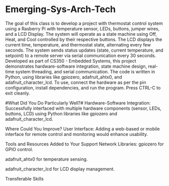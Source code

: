 # Emerging-Sys-Arch-Tech #
The goal of this class is to develop a project with thermostat control system using a Rasberry Pi with temperature sensor, LEDs, buttons, jumper wires, and a LCD Display. The system will operate as a state machine using Off, Heat, and Cool controlled by their respective buttons. The LCD displays the current time, temperature, and thermostat state, alternating every few seconds. The system sends status updates (state, current temperature, and setpoint) to a remote server via serial communication every 30 seconds. Developed as part of CS350 - Embedded Systems, this project demonstrates hardware-software integration, state machine design, real-time system threading, and serial communication. The code is written in Python, using libraries like gpiozero, adafruit_ahtx0, and adafruit_character_lcd. To use, connect the hardware as per the pin configuration, install dependencies, and run the program. Press CTRL-C to exit cleanly.

#What Did You Do Particularly Well?#
Hardware-Software Integration: Successfully interfaced with multiple hardware components (sensor, LEDs, buttons, LCD) using Python libraries like gpiozero and adafruit_character_lcd.

Where Could You Improve?
User Interface: Adding a web-based or mobile interface for remote control and monitoring would enhance usability.

Tools and Resources Added to Your Support Network
Libraries: 
gpiozero for GPIO control.

adafruit_ahtx0 for temperature sensing.

adafruit_character_lcd for LCD display management.

Transferable Skills
